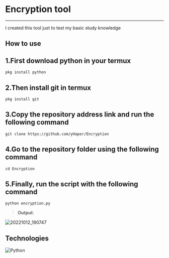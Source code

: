# Encryption tool

---
  
I created this tool just to test my basic study knowledge

## How to use

## 1.First download python in your termux

```
pkg install python
```

## 2.Then install git in termux

```
pkg install git
```

## 3.Copy the repository address link and run the following command

```
git clone https://github.com/yHaper/Encryption
```

## 4.Go to the repository folder using the following command

```
cd Encryption
```

## 5.Finally, run the script with the following command

```
python encryption.py
```
> **Output**:

![20221012_190747](https://user-images.githubusercontent.com/78314660/195457690-2d659fd7-3c01-4661-aa45-5a62e8d2101e.gif)

## Technologies
![Python](https://img.shields.io/badge/Python-14354C?style=for-the-badge&logo=python&logoColor=white)
